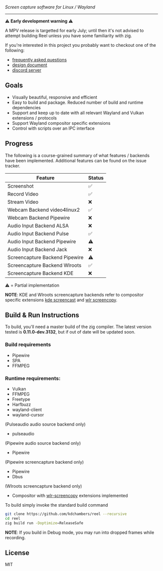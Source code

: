 *Screen capture software for Linux / Wayland*
___

⚠️ **Early development warning** ⚠️

A MPV release is targetted for early July; until then it's not advised to attempt building Reel unless you have some familiarity with zig.

If you're interested in this project you probably want to checkout one of the following:

- [frequently asked questions](./doc/FAQ.md)
- [design document](doc/DESIGN.md)
- [discord server](https://discord.gg/fumzzQa575)

## Goals

- Visually beautiful, responsive and efficient
- Easy to build and package. Reduced number of build and runtime dependencies
- Support and keep up to date with all relevant Wayland and Vulkan extensions / protocols
- Support Wayland compositor specific extensions
- Control with scripts over an IPC interface

## Progress

The following is a course-grained summary of what features / backends have been implemented. Additional features can be found on the issue tracker.

| Feature | Status |
| ---- | ----- |
| Screenshot | ✅ |
| Record Video | ✅ |
| Stream Video | ❌ |
| Webcam Backend video4linux2 | ✅ |
| Webcam Backend Pipewire | ❌ |
| Audio Input Backend ALSA | ❌ |
| Audio Input Backend Pulse | ✅ |
| Audio Input Backend Pipewire | ⚠️ |
| Audio Input Backend Jack | ❌ |
| Screencapture Backend Pipewire | ⚠️ |
| Screencapture Backend Wlroots | ✅ |
| Screencapture Backend KDE | ❌ |

⚠️ = Partial implementation

**NOTE**: KDE and Wlroots screencapture backends refer to compositor specific extensions [kde screencast](https://wayland.app/protocols/kde-zkde-screencast-unstable-v1) and [wlr screencopy](https://wayland.app/protocols/wlr-screencopy-unstable-v1).

## Build & Run Instructions

To build, you'll need a master build of the zig compiler. The latest version tested is **0.11.0-dev.3132**, but if out of date will be updated soon.

### Build requirements

- Pipewire
- SPA
- FFMPEG

### Runtime requirements:

- Vulkan
- FFMPEG
- Freetype
- Harfbuzz
- wayland-client
- wayland-cursor

(Pulseaudio audio source backend only)

- pulseaudio

(Pipewire audio source backend only)

- Pipewire

(Pipewire screencapture backend only)

- Pipewire
- Dbus

(Wlroots screencapture backend only)

- Compositor with [wlr-screencopy](https://wayland.app/protocols/wlr-screencopy-unstable-v1) extensions implemented

To build simply invoke the standard build command

```sh
git clone https://github.com/kdchambers/reel --recursive
cd reel
zig build run -Doptimize=ReleaseSafe
```

**NOTE**: If you build in Debug mode, you may run into dropped frames while recording.

## License

MIT